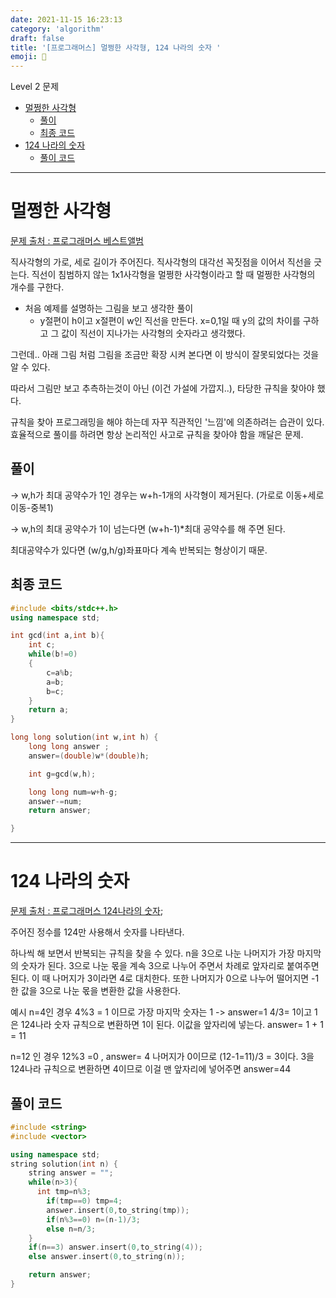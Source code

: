 ```yaml
---
date: 2021-11-15 16:23:13
category: 'algorithm'
draft: false
title: '[프로그래머스] 멀쩡한 사각형, 124 나라의 숫자 '
emoji: 📅
---
```


Level 2 문제

- [멀쩡한 사각형](#멀쩡한-사각형)
  - [풀이](#풀이)
  - [최종 코드](#최종-코드)
- [124 나라의 숫자](#124-나라의-숫자)
  - [풀이 코드](#풀이-코드)

---

# 멀쩡한 사각형

[문제 출처 : 프로그래머스 베스트앨범](https://programmers.co.kr/learn/courses/30/lessons/62048)

직사각형의 가로, 세로 길이가 주어진다. 직사각형의 대각선 꼭짓점을 이어서 직선을 긋는다. 직선이 침범하지 않는 1x1사각형을 멀쩡한 사각형이라고 할 때 멀쩡한 사각형의 개수를 구한다.

- 처음 예제를 설명하는 그림을 보고 생각한 풀이
  - y절편이 h이고 x절편이 w인 직선을 만든다. x=0,1일 때 y의 값의 차이를 구하고 그 값이 직선이 지나가는 사각형의 숫자라고 생각했다.

그런데..
아래 그림 처럼 그림을 조금만 확장 시켜 본다면 이 방식이 잘못되었다는 것을 알 수 있다.

따라서 그림만 보고 추측하는것이 아닌 (이건 가설에 가깝지..), 타당한 규칙을 찾아야 했다.

규칙을 찾아 프로그래밍을 해야 하는데 자꾸 직관적인 '느낌'에 의존하려는 습관이 있다.
효율적으로 풀이를 하려면 항상 논리적인 사고로 규칙을 찾아야 함을 깨달은 문제.

## 풀이

→ w,h가 최대 공약수가 1인 경우는 w+h-1개의 사각형이 제거된다. (가로로 이동+세로이동-중복1)

→ w,h의 최대 공약수가 1이 넘는다면 (w+h-1)\*최대 공약수를 해 주면 된다.

최대공약수가 있다면 (w/g,h/g)좌표마다 계속 반복되는 형상이기 때문.

## 최종 코드

```cpp
#include <bits/stdc++.h>
using namespace std;

int gcd(int a,int b){
	int c;
	while(b!=0)
	{
		c=a%b;
		a=b;
		b=c;
	}
	return a;
}

long long solution(int w,int h) {
    long long answer ;
    answer=(double)w*(double)h;

    int g=gcd(w,h);

    long long num=w+h-g;
    answer-=num;
    return answer;

}
```

---

# 124 나라의 숫자

[문제 출처 : 프로그래머스 124나라의 숫자](https://programmers.co.kr/learn/courses/30/lessons/12899);

주어진 정수를 124만 사용해서 숫자를 나타낸다.

하나씩 해 보면서 반복되는 규칙을 찾을 수 있다.
n을 3으로 나눈 나머지가 가장 마지막의 숫자가 된다.
3으로 나눈 몫을 계속 3으로 나누어 주면서 차례로 앞자리로 붙여주면 된다.
이 때 나머지가 3이라면 4로 대치한다.
또한 나머지가 0으로 나누어 떨어지면 -1한 값을 3으로 나눈 몫을 변환한 값을 사용한다.

예시
n=4인 경우
4%3 = 1 이므로 가장 마지막 숫자는 1 -> answer=1
4/3= 1이고 1은 124나라 숫자 규칙으로 변환하면 1이 된다. 이값을 앞자리에 넣는다. answer= 1 + 1 = 11

n=12 인 경우
12%3 =0 , answer= 4
나머지가 0이므로
(12-1=11)/3 = 3이다. 3을 124나라 규칙으로 변환하면 4이므로 이걸 맨 앞자리에 넣어주면 answer=44

## 풀이 코드

```cpp
#include <string>
#include <vector>

using namespace std;
string solution(int n) {
    string answer = "";
    while(n>3){
      int tmp=n%3;
        if(tmp==0) tmp=4;
        answer.insert(0,to_string(tmp));
        if(n%3==0) n=(n-1)/3;
        else n=n/3;
    }
    if(n==3) answer.insert(0,to_string(4));
    else answer.insert(0,to_string(n));

    return answer;
}
```
